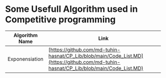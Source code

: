 # Some Usefull Algorithm used in Competitive programming

| Algorithm Name | Link |
|----------------|------|
|Exponensiation|[https://github.com/md-tuhin-hasnat/CP_Lib/blob/main/Code_List.MD](https://github.com/md-tuhin-hasnat/CP_Lib/blob/main/Code_List.MD)|
